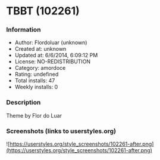 # TBBT (102261)

### Information
- Author: Flordoluar (unknown)
- Created at: unknown
- Updated at: 6/6/2014, 6:09:12 PM
- License: NO-REDISTRIBUTION
- Category: amordoce
- Rating: undefined
- Total installs: 47
- Weekly installs: 0


### Description
Theme by Flor do Luar


### Screenshots (links to userstyles.org)
![https://userstyles.org/style_screenshots/102261-after.png](https://userstyles.org/style_screenshots/102261-after.png)


